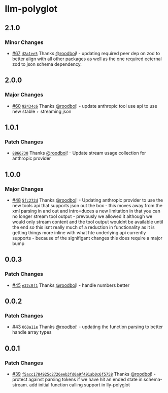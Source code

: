 # llm-polyglot

## 2.1.0

### Minor Changes

- [#67](https://github.com/hack-dance/island-ai/pull/67) [`d2a1ee5`](https://github.com/hack-dance/island-ai/commit/d2a1ee5f04e5f95f0755c3ad39766573b29962ca) Thanks [@roodboi](https://github.com/roodboi)! - updating required peer dep on zod to better align with all other packages as well as the one required ecternal zod to json schema dependency.

## 2.0.0

### Major Changes

- [#60](https://github.com/hack-dance/island-ai/pull/60) [`92434c6`](https://github.com/hack-dance/island-ai/commit/92434c62a3dcf53f073ccbbc56abea8e652f201d) Thanks [@roodboi](https://github.com/roodboi)! - update anthropic tool use api to use new stable + streaming json

## 1.0.1

### Patch Changes

- [`8866730`](https://github.com/hack-dance/island-ai/commit/8866730aa7f59cdaa9b9671563966ab79ca43a7a) Thanks [@roodboi](https://github.com/roodboi)! - Update stream usage collection for anthropic provider

## 1.0.0

### Major Changes

- [#48](https://github.com/hack-dance/island-ai/pull/48) [`5fc272d`](https://github.com/hack-dance/island-ai/commit/5fc272d12f7dafb8af3dce04ee400e75203665f4) Thanks [@roodboi](https://github.com/roodboi)! - Updating anthropic provider to use the new tools api that supports json out the box - this moves away from the xml parsing in and out and intro=duces a new limitation in that you can no longer stream tool output - prevously we allowed it although we would only stream content and the tool output wouldnt be available until the end so this isnt really much of a reduction in functionality as it is getting things more inline with what hte underlying api currently supports - because of the signifigant changes this does require a major bump

## 0.0.3

### Patch Changes

- [#45](https://github.com/hack-dance/island-ai/pull/45) [`e32c0f1`](https://github.com/hack-dance/island-ai/commit/e32c0f10e37b9e11f2792d9ad6f11c9b3facefeb) Thanks [@roodboi](https://github.com/roodboi)! - handle numbers better

## 0.0.2

### Patch Changes

- [#43](https://github.com/hack-dance/island-ai/pull/43) [`068a11e`](https://github.com/hack-dance/island-ai/commit/068a11e4aa80ed9849617fe094474687df79fc0b) Thanks [@roodboi](https://github.com/roodboi)! - updating the function parsing to better handle array types

## 0.0.1

### Patch Changes

- [#39](https://github.com/hack-dance/island-ai/pull/39) [`f5acc1784925c2726eeb3fd0a9f491ab0c6f5758`](https://github.com/hack-dance/island-ai/commit/f5acc1784925c2726eeb3fd0a9f491ab0c6f5758) Thanks [@roodboi](https://github.com/roodboi)! - protect against parsing tokens if we have hit an ended state in schema-stream. add initial function calling support in lly-polyglot
